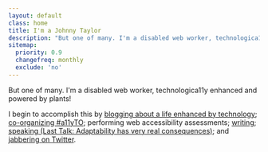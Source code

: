 ```yaml
---
layout: default
class: home
title: I'm a Johnny Taylor
description: "But one of many. I'm a disabled web worker, technologica11y enhanced and powered by plants!"
sitemap:
  priority: 0.9
  changefreq: monthly
  exclude: 'no'
---
```


<p class="intro">But one of many. I'm a disabled web worker, technologica11y enhanced and powered by plants!</p>

I begin to accomplish this by [blogging about a life enhanced by technology](https://abledaccess.com); [co-organizing #a11yTO](http://a11yto.com); performing web accessibility assessments; [writing](http://simplyaccessible.com/article/being-disabled-can-be-lame/); [speaking (Last Talk: Adaptability has very real consequences)](http://accessconf.ca/sessions/); and [jabbering on Twitter](https://twitter.com/abledaccess).
